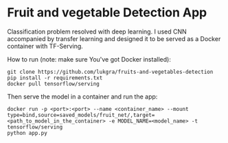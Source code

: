 Fruit and vegetable Detection App
=====

Classification problem resolved with deep learning.
I used CNN accompanied by transfer learning and designed it to be served as a Docker container with TF-Serving.

How to run (note: make sure You've got Docker installed):
~~~
git clone https://github.com/lukgra/fruits-and-vegetables-detection
pip install -r requirements.txt
docker pull tensorflow/serving
~~~

Then serve the model in a container and run the app:
~~~
docker run -p <port>:<port> --name <container_name> --mount type=bind,source=saved_models/fruit_net/,target=<path_to_model_in_the_container> -e MODEL_NAME=<model_name> -t tensorflow/serving
python app.py
~~~